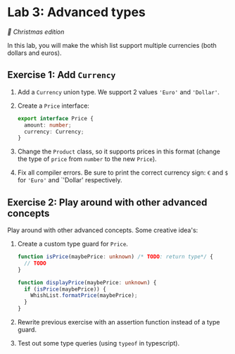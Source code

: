 # Lab 3: Advanced types

_🎄 Christmas edition_

In this lab, you will make the whish list support multiple currencies (both dollars and euros).

## Exercise 1: Add `Currency`

1. Add a `Currency` union type. We support 2 values `'Euro'` and `'Dollar'`.
1. Create a `Price` interface:

   ```ts
   export interface Price {
     amount: number;
     currency: Currency;
   }
   ```

1. Change the `Product` class, so it supports prices in this format (change the type of `price` from `number` to the new `Price`).
1. Fix all compiler errors. Be sure to print the correct currency sign: `€` and `$` for `'Euro'` and `'Dollar' respectively.

## Exercise 2: Play around with other advanced concepts

Play around with other advanced concepts. Some creative idea's:

1. Create a custom type guard for `Price`.

   ```ts
   function isPrice(maybePrice: unknown) /* TODO: return type*/ {
     // TODO
   }

   function displayPrice(maybePrice: unknown) {
     if (isPrice(maybePrice)) {
       WhishList.formatPrice(maybePrice);
     }
   }
   ```

1. Rewrite previous exercise with an assertion function instead of a type guard.
1. Test out some type queries (using `typeof` in typescript).

